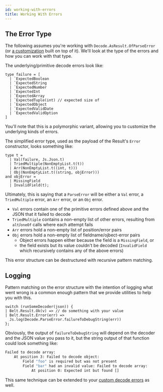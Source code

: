 ```yaml
---
id: working-with-errors
title: Working With Errors
---
```


## The Error Type

The following assumes you're working with `Decode.AsResult.OfParseError` (or [a customization](decoding-variants.md) built on top of it). We'll look at the type of the errors and how you can work with that type.

The underlying/primitive decode errors look like:

```reasonml
type failure = [
  | `ExpectedBoolean
  | `ExpectedString
  | `ExpectedNumber
  | `ExpectedInt
  | `ExpectedArray
  | `ExpectedTuple(int) // expected size of
  | `ExpectedObject
  | `ExpectedValidDate
  | `ExpectedValidOption
]
```

You'll note that this is a polymorphic variant, allowing you to customize the underlying kinds of errors.

The simplified error type, used as the payload of the Result's `Error` constructor, looks something like:

```reasonml
type t =
  | Val(failure, Js.Json.t)
  | TriedMultiple(NonEmptyList.t(t))
  | Arr(NonEmptyList.t((int, t)))
  | Obj(NonEmptyList.t((string, objError)))
and objError =
  | MissingField
  | InvalidField(t);
```

Ultimately, this is saying that a `ParseError` will be either a `Val` error, a `TriedMultiple` error, an `Arr` error, or an `Obj` error.

- `Val` errors contain one of the primitive errors defined above and the JSON that it failed to decode
- `TriedMultiple` contains a non-empty list of other errors, resulting from `alt`/`oneOf` calls where each attempt fails
- `Arr` errors hold a non-empty list of position/error pairs
- `Obj` errors hold a non-empty list of fieldname/ojbect-error pairs
  - Object errors happen either because the field is a `MissingField`, or
  - the field exists but its value couldn't be decoded (`InvalidField` which recursively contains any of the above errors)

This error structure can be destructured with recursive pattern matching.

## Logging

Pattern matching on the error structure with the intention of logging what went wrong is a common enough pattern that we provide utilities to help you with this.

```reasonml
switch (runSomeDecoder(json)) {
| Belt.Result.Ok(v) => // do something with your value
| Belt.Result.Error(err) =>
  Js.log(Decode.ParseError.failureToDebugString(err))
};
```

Obviously, the output of `failureToDebugString` will depend on the decoder and the JSON value you pass to it, but the string output of that function could look something like:

```sh
Failed to decode array:
    At position 3: Failed to decode object:
        Field "foo" is required but was not present
        Field "bar" had an invalid value: Failed to decode array:
            At position 0: Expected int but found []
```

This same technique can be extended to your [custom decode errors](decoding-variants.md) as well.
